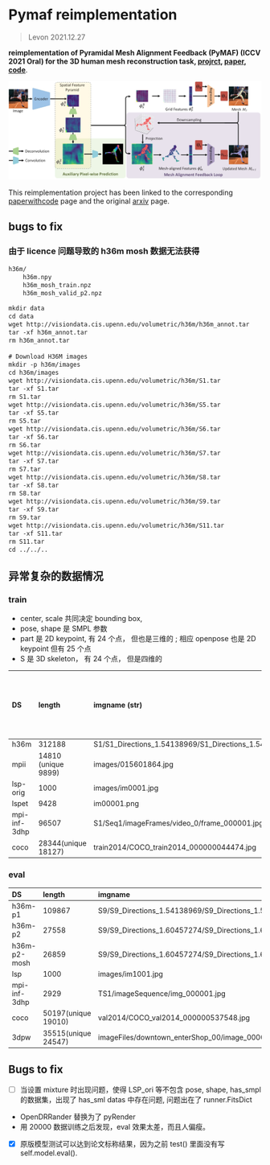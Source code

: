 # Pymaf reimplementation
> Levon 2021.12.27

**reimplementation of Pyramidal Mesh Alignment Feedback (PyMAF) (ICCV 2021 Oral) for the 3D human mesh reconstruction task, [projrct](https://hongwenzhang.github.io/pymaf/), [paper](https://arxiv.org/pdf/2103.16507.pdf), [code](https://github.com/HongwenZhang/PyMAF)**. 

![Overview of our approach Pyramidal Mesh Alignment Feedback (PyMAF)](assets/pymaf.jpg)

This reimplementation project has been linked to the corresponding [paperwithcode](https://paperswithcode.com/paper/3d-human-pose-and-shape-regression-with) page and the original [arxiv](https://arxiv.org/abs/2103.16507) page.



## bugs to fix

### 由于 licence 问题导致的 h36m mosh 数据无法获得

```shell
h36m/
    h36m.npy
    h36m_mosh_train.npz
    h36m_mosh_valid_p2.npz
```

```shell
mkdir data
cd data
wget http://visiondata.cis.upenn.edu/volumetric/h36m/h36m_annot.tar
tar -xf h36m_annot.tar
rm h36m_annot.tar

# Download H36M images
mkdir -p h36m/images
cd h36m/images
wget http://visiondata.cis.upenn.edu/volumetric/h36m/S1.tar
tar -xf S1.tar
rm S1.tar
wget http://visiondata.cis.upenn.edu/volumetric/h36m/S5.tar
tar -xf S5.tar
rm S5.tar
wget http://visiondata.cis.upenn.edu/volumetric/h36m/S6.tar
tar -xf S6.tar
rm S6.tar
wget http://visiondata.cis.upenn.edu/volumetric/h36m/S7.tar
tar -xf S7.tar
rm S7.tar
wget http://visiondata.cis.upenn.edu/volumetric/h36m/S8.tar
tar -xf S8.tar
rm S8.tar
wget http://visiondata.cis.upenn.edu/volumetric/h36m/S9.tar
tar -xf S9.tar
rm S9.tar
wget http://visiondata.cis.upenn.edu/volumetric/h36m/S11.tar
tar -xf S11.tar
rm S11.tar
cd ../../..
```

## 异常复杂的数据情况


### train

+ center, scale 共同决定 bounding box,
+ pose, shape 是 SMPL 参数 
+ part 是 2D keypoint, 有 24 个点， 但也是三维的 ; 相应 openpose 也是 2D keypoint 但有 25 个点
+ S 是 3D skeleton， 有 24 个点， 但是四维的

DS | length | imgname (str) | center (2) | scale (1) | pose (72) | shape (10) | part (24, 3) 2D 关节点 | S (24, 4) 3D关节点| openpose | has_smpl | maskname | partname | gender
:---- | :---- | :---- | :---- | :---- | :---- | :---- | :---- | :---- | :---- | :---- | :---- | :---- | :----
h36m | 312188 | S1/S1_Directions_1.54138969/S1_Directions_1.54138969_000001.jpg | 1 | 1 | 1 | 1 | 1 | 1 | | | | | 
mpii | 14810 (unique 9899) | images/015601864.jpg | 1 | 1 |  |  | 1 |  | 1 | | | | 
lsp-orig | 1000 | images/im0001.jpg | 1 | 1 |  |  | 1 |  | 1 | | | |
lspet | 9428 | im00001.png | 1 | 1 |  |  | 1 |  | 1 | | | |  
mpi-inf-3dhp | 96507 | S1/Seq1/imageFrames/video_0/frame_000001.jpg | 1 | 1 | 1 | 1 | 1 | 1 | 1 | 1 | | | 
coco | 28344(unique 18127) | train2014/COCO_train2014_000000044474.jpg | 1 | 1 |  |  | 1 |  | 1 | | | | 

### eval

DS | length | imgname | center | scale | pose | shape | part | S | openpose | has_smpl | maskname | partname | gender
:---- | :---- | :---- | :---- | :---- | :---- | :---- | :---- | :---- | :---- | :---- | :---- | :---- | :----
h36m-p1 | 109867 | S9/S9_Directions_1.54138969/S9_Directions_1.54138969_000001.jpg | 1 | 1 |  |  |  | 1 |  |  |  |  | 
h36m-p2 | 27558 | S9/S9_Directions_1.60457274/S9_Directions_1.60457274_000001.jpg | 1 | 1 |  |  |  | 1 |  |  |  |  | 
h36m-p2-mosh | 26859 | S9/S9_Directions_1.60457274/S9_Directions_1.60457274_000001.jpg | 1 | 1 | 1 | 1 | 1 | 1 |  |  |  |  | 
lsp | 1000 | images/im1001.jpg | 1 | 1 |  |  | 1 |  |  |  | 1 | 1 | 
mpi-inf-3dhp | 2929 | TS1/imageSequence/img_000001.jpg | 1 | 1 |  |  | 1 | 1 |  |  |  |  | 
coco | 50197(unique 19010) | val2014/COCO_val2014_000000537548.jpg | 1 | 1 |  |  | 1 |  |  |  |  |  | 
3dpw | 35515(unique 24547) | imageFiles/downtown_enterShop_00/image_00000.jpg | 1 | 1 | 1 | 1 |  |  |  |  |  |  | 1

## Bugs to fix

+ [ ] 当设置 mixture 时出现问题，使得 LSP_ori 等不包含 pose, shape, has_smpl 的数据集，出现了 has_sml datas 中存在问题, 问题出在了 runner.FitsDict
+ OpenDRRander 替换为了 pyRender
+ 用 20000 数据训练之后发现，eval 效果太差，而且人偏瘦。
+ [x] 原版模型测试可以达到论文标称结果，因为之前 test() 里面没有写 self.model.eval(). 
